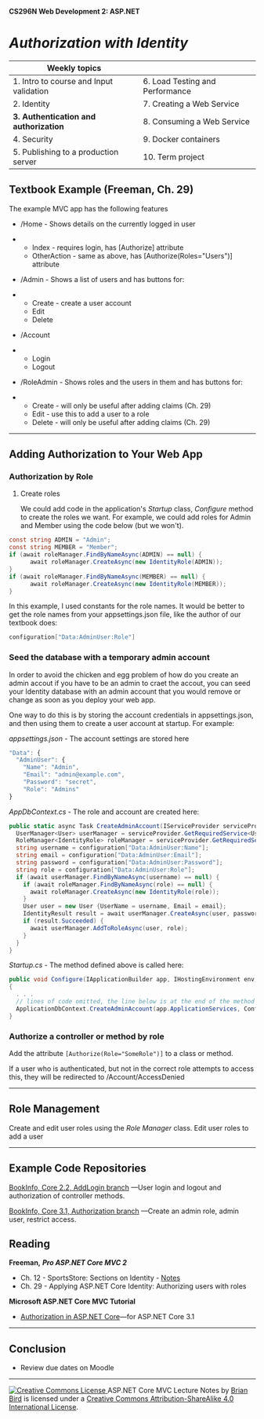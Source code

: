 **CS296N Web Development 2: ASP.NET**                                                        

# *Authorization with Identity*

| Weekly topics                           |                                 |
| --------------------------------------- | ------------------------------- |
| 1. Intro to course and Input validation | 6. Load Testing and Performance |
| 2. Identity                             | 7. Creating a Web Service       |
| **3. Authentication and authorization** | 8. Consuming a Web Service      |
| 4. Security                             | 9. Docker containers            |
| 5. Publishing to a production server    | 10. Term project                |



## Textbook Example (Freeman, Ch. 29)

The example MVC app has the following features 

- /Home - Shows details on the currently logged in user

- - Index - requires login, has [Authorize] attribute
  - OtherAction - same as above, has [Authorize(Roles="Users")] attribute 

- /Admin - Shows a list of users and has buttons for:

- - Create - create a user account
  - Edit
  - Delete

- /Account

- - Login
  - Logout

- /RoleAdmin - Shows roles and the users in them and has buttons for:

- - Create - will only be useful after adding claims (Ch. 29)
  - Edit - use this to add a user to a role 
  - Delete - will only be useful after adding claims (Ch. 29)

------



## Adding Authorization to Your Web App

### Authorization by Role

1. Create roles

   We could add code in the application's *Startup* class, *Configure* method to create the roles we want. For example, we could add roles for Admin and Member using the code below (but we won't).

```C#
const string ADMIN = "Admin";
const string MEMBER = "Member";
if (await roleManager.FindByNameAsync(ADMIN) == null) {
      await roleManager.CreateAsync(new IdentityRole(ADMIN));
}
if (await roleManager.FindByNameAsync(MEMBER) == null) {
      await roleManager.CreateAsync(new IdentityRole(MEMBER));
}
```

In this example, I used constants for the role names. It would be better to get the role names from your appsettings.json file, like the author of our textbook does:

```C#
configuration["Data:AdminUser:Role"]
```



### Seed the database with a temporary admin account

In order to avoid the chicken and egg problem of how do you create an admin accout if you have to be an admin to craet the accout, you can seed your Identity database with an admin account that you would remove or change as soon as you deploy your web app.

One way to do this is by storing the account credentials in appsettings.json, and then using them to create a user account at startup. For example:

*appsettings.json* - The account settings are stored here

```javascript
"Data": {
  "AdminUser": {
    "Name": "Admin",
    "Email": "admin@example.com",
    "Password": "secret",
    "Role": "Admins"
}
```



*AppDbContext.cs* - The role and account are created here:

```C#
public static async Task CreateAdminAccount(IServiceProvider serviceProvider, IConfiguration configuration) {
  UserManager<User> userManager = serviceProvider.GetRequiredService<UserManager<User>>();
  RoleManager<IdentityRole> roleManager = serviceProvider.GetRequiredService<RoleManager<IdentityRole>>();
  string username = configuration["Data:AdminUser:Name"];
  string email = configuration["Data:AdminUser:Email"];
  string password = configuration["Data:AdminUser:Password"];
  string role = configuration["Data:AdminUser:Role"];
  if (await userManager.FindByNameAsync(username) == null) {
    if (await roleManager.FindByNameAsync(role) == null) {
      await roleManager.CreateAsync(new IdentityRole(role));
    }
    User user = new User {UserName = username, Email = email};
    IdentityResult result = await userManager.CreateAsync(user, password);
    if (result.Succeeded) {
      await userManager.AddToRoleAsync(user, role);
    }
  }
}
```

*Startup.cs* - The method defined above is called here:

```C#
public void Configure(IApplicationBuilder app, IHostingEnvironment env, ILoggerFactory loggerFactory)
{
  . . . 
  // lines of code omitted, the line below is at the end of the method
  ApplicationDbContext.CreateAdminAccount(app.ApplicationServices, Configuration).Wait();
}
```



### Authorize a controller or method by role

Add the attribute `[Authorize(Role="SomeRole")]` to a class or method.

If a user who is authenticated, but not in the correct role attempts to access this, they will be redirected to /Account/AccessDenied

------

## Role Management

Create and edit user roles using the *Role* *Manager* class.
Edit user roles to add a user 

------



## Example Code Repositories

[BookInfo, Core 2.2, AddLogin branch](https://github.com/LCC-CIT/CS296N-BookInfo-Core-2/tree/AddIdentity) &mdash;User login and logout and authorization of controller methods.

[BookInfo, Core 3.1, Authorization branch](https://github.com/ProfBird/BookInfo-WebApp-Core3/tree/Authorization) &mdash;Create an admin role, admin user, restrict access.

### 

## Reading

**Freeman,** ***Pro ASP.NET Core MVC 2***

- Ch. 12 - SportsStore: Sections on Identity - [Notes](SportsStoreCh12.html)
- Ch. 29 - Applying ASP.NET Core Identity: Authorizing users with roles 

**Microsoft ASP.NET Core MVC Tutorial** 

- [Authorization in ASP.NET Core](https://docs.microsoft.com/en-us/aspnet/core/security/authorization/)&mdash;for ASP.NET Core 3.1 

------

## Conclusion

- Review due dates on Moodle

------

[![Creative Commons License](https://i.creativecommons.org/l/by-sa/4.0/88x31.png) ](http://creativecommons.org/licenses/by-sa/4.0/)
ASP.NET Core MVC Lecture Notes by [Brian Bird](https://birdsbits.blog) is licensed under a [Creative Commons Attribution-ShareAlike 4.0 International License](http://creativecommons.org/licenses/by-sa/4.0/). 